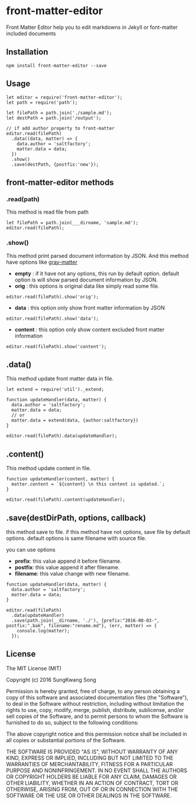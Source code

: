 # front-matter-editor
Front Matter Editor help you to edit markdowns in Jekyll or font-matter included documents


## Installation

```
npm install front-matter-editor --save
```


## Usage

```
let editor = require('front-matter-editor');
let path = require('path');

let filePath = path.join('./sample.md');
let destPath = path.join('/output');

// if add author property to front-matter
editor.read(filePath)
  .data((data, matter) => {
    data.author = 'saltfactory';
    matter.data = data;
  })
  .show()
  .save(destPath, {postfix:'new'});
```

## front-matter-editor methods

### .read(path)

This method is read file from path

```
let filePath = path.join(___dirname, 'sample.md');
editor.read(filePath);
```

### .show()

This method print parsed document information by JSON. And
this method have options like [gray-matter](https://github.com/jonschlinkert/gray-matter)
- **empty** : if it have not any options, this run by default option. default option is will show parsed document information by JSON.
- **orig** : this options is original data like simply read some file.
```
editor.read(filePath).show('orig');
```
- **data** : this option only show front matter information by JSON
```
editor.read(filePath).show('data');
```
- **content** : this option only show content excluded front matter information
```
editor.read(filePath).show('content');
```

## .data()

This method update front matter data in file.

```
let extend = require('util')._extend;

function updateHandler(data, matter) {
  data.author = 'saltfactory';
  matter.data = data;
  // or
  matter.data = extend(data, {author:saltfactory})
}

editor.read(filePath).data(updateHandler);
```

## .content()
This method update content in file.
```
function updateHandler(content, matter) {
  matter.content = `${content} \n this content is updated.`;
}

editor.read(filePath).content(updateHandler);
```

## .save(destDirPath, options, callback)

this method save to file. if this method have not options, save file by default options. default options is same filename with source file.

you can use options
- **prefix**: this value append it before filename.
- **postfix**: this value append it after filename.
- **filename**: this value change with new filename.

```
function updateHandler(data, matter) {
  data.author = 'saltfactory';
  matter.data = data;
}

editor.read(filePath)
  .data(updateHandler)
  .save(path.join(__dirname, './'), {prefix:"2016-08-03-", postfix:".bak", filename:"rename.md"}, (err, matter) => {
    console.log(matter);
  });
```


## License

The MIT License (MIT)

Copyright (c) 2016 SungKwang Song

Permission is hereby granted, free of charge, to any person obtaining a copy
of this software and associated documentation files (the "Software"), to deal
in the Software without restriction, including without limitation the rights
to use, copy, modify, merge, publish, distribute, sublicense, and/or sell
copies of the Software, and to permit persons to whom the Software is
furnished to do so, subject to the following conditions:

The above copyright notice and this permission notice shall be included in all
copies or substantial portions of the Software.

THE SOFTWARE IS PROVIDED "AS IS", WITHOUT WARRANTY OF ANY KIND, EXPRESS OR
IMPLIED, INCLUDING BUT NOT LIMITED TO THE WARRANTIES OF MERCHANTABILITY,
FITNESS FOR A PARTICULAR PURPOSE AND NONINFRINGEMENT. IN NO EVENT SHALL THE
AUTHORS OR COPYRIGHT HOLDERS BE LIABLE FOR ANY CLAIM, DAMAGES OR OTHER
LIABILITY, WHETHER IN AN ACTION OF CONTRACT, TORT OR OTHERWISE, ARISING FROM,
OUT OF OR IN CONNECTION WITH THE SOFTWARE OR THE USE OR OTHER DEALINGS IN THE
SOFTWARE.
